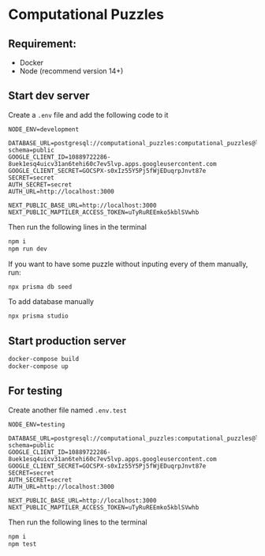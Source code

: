 # Computational Puzzles

## Requirement:
- Docker
- Node (recommend version 14+)

## Start dev server
Create a `.env` file and add the following code to it
```text
NODE_ENV=development

DATABASE_URL=postgresql://computational_puzzles:computational_puzzles@localhost:5432/mydb?schema=public
GOOGLE_CLIENT_ID=10889722286-8uek1esq4uicv31an6tehi60c7ev5lvp.apps.googleusercontent.com
GOOGLE_CLIENT_SECRET=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
SECRET=secret
AUTH_SECRET=secret
AUTH_URL=http://localhost:3000

NEXT_PUBLIC_BASE_URL=http://localhost:3000
NEXT_PUBLIC_MAPTILER_ACCESS_TOKEN=uTyRuREEmko5kblSVwhb
```
Then run the following lines in the terminal
```bash
npm i
npm run dev
```
If you want to have some puzzle without inputing every of them manually, run:
```bash
npx prisma db seed
```
To add database manually
```bash
npx prisma studio
```

## Start production server
```bash
docker-compose build
docker-compose up
```

## For testing
Create another file named `.env.test`
```text
NODE_ENV=testing

DATABASE_URL=postgresql://computational_puzzles:computational_puzzles@localhost:5432/testdb?schema=public
GOOGLE_CLIENT_ID=10889722286-8uek1esq4uicv31an6tehi60c7ev5lvp.apps.googleusercontent.com
GOOGLE_CLIENT_SECRET=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
SECRET=secret
AUTH_SECRET=secret
AUTH_URL=http://localhost:3000

NEXT_PUBLIC_BASE_URL=http://localhost:3000
NEXT_PUBLIC_MAPTILER_ACCESS_TOKEN=uTyRuREEmko5kblSVwhb
```
Then run the following lines to the terminal
```bash
npm i
npm test
```
